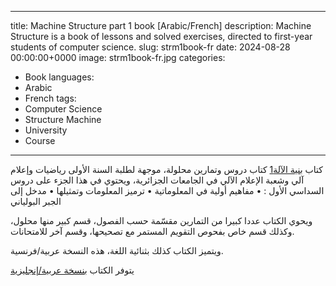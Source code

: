 ------
title: Machine Structure part 1 book [Arabic/French]
description: Machine Structure is a book of lessons and solved exercises, directed to first-year students of computer science.
slug: strm1book-fr
date: 2024-08-28 00:00:00+0000
image: strm1book-fr.jpg
categories:
  - Book
languages:
  - Arabic
  - French
tags:
  - Computer Science
  - Structure Machine
  - University
  - Course
---

كتاب [بنية الآلة1](https://ia802301.us.archive.org/6/items/strm-1-book-taha-zerrouki-09-10-2021/STRM-1-Book-Taha-Zerrouki-25-12-2021.pdf) كتاب دروس وتمارين محلولة، موجهة لطلبة السنة الأولى رياضيات وإعلام آلي وشعبة الإعلام الآلي في الجامعات الجزائرية،
ويحتوي في هذا الجزء على دروس السداسي الأول :
    • مفاهيم أولية في المعلوماتية
    • ترميز المعلومات وتمثيلها
    •  مدخل إلى الجبر البولياني

ويحوي الكتاب عددا كبيرا من التمارين مقسّمة حسب الفصول، قسم كبير منها محلول، وكذلك قسم خاص بفحوص التقويم المستمر مع تصحيحها، وقسم آخر للامتحانات.

ويتميز الكتاب كذلك بثنائية اللغة، هذه النسخة عربية/فرنسية.

يتوفر الكتاب [بنسخة عربية/إنجليزية](https://archive.org/download/strm-1-book-taha-zerrouki-09-10-2021/STRM1-english-arabic-Taha-Zerrouki-2023-sept-21-a.pdf)
